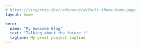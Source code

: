 ```yaml
---
# https://vitepress.dev/reference/default-theme-home-page
layout: home

hero:
  name: "My Awesome Blog"
  text: "Talking about the future !"
  tagline: My great project tagline
---
```


<CardContainer/>

